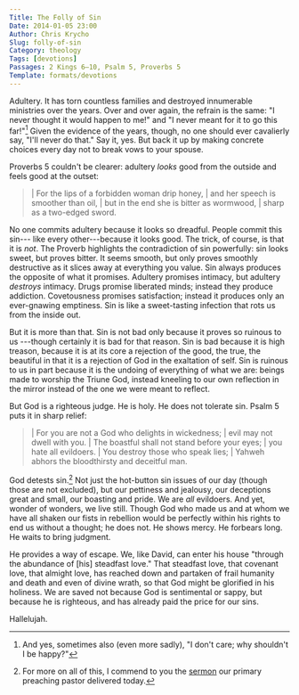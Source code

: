 ```yaml
---
Title: The Folly of Sin
Date: 2014-01-05 23:00
Author: Chris Krycho
Slug: folly-of-sin
Category: theology
Tags: [devotions]
Passages: 2 Kings 6–10, Psalm 5, Proverbs 5
Template: formats/devotions
---
```


Adultery. It has torn countless families and destroyed innumerable ministries
over the years. Over and over again, the refrain is the same: "I never thought
it would happen to me!" and "I never meant for it to go this far!"[^adultery-1]
Given the evidence of the years, though, no one should ever cavalierly say,
"I'll never do that." Say it, yes. But back it up by making concrete choices
every day not to break vows to your spouse.

Proverbs 5 couldn't be clearer: adultery *looks* good from the outside and feels
good at the outset:

> | For the lips of a forbidden woman drip honey,
> |     and her speech is smoother than oil,
> | but in the end she is bitter as wormwood,
> |     sharp as a two-edged sword.

No one commits adultery because it looks so dreadful. People commit this sin---
like every other---because it looks good. The trick, of course, is that it is
*not*. The Proverb highlights the contradiction of sin powerfully: sin looks
sweet, but proves bitter. It seems smooth, but only proves smoothly destructive
as it slices away at everything you value. Sin always produces the opposite of
what it promises. Adultery promises intimacy, but adultery *destroys* intimacy.
Drugs promise liberated minds; instead they produce addiction. Covetousness
promises satisfaction; instead it produces only an ever-gnawing emptiness. Sin
is like a sweet-tasting infection that rots us from the inside out.

But it is more than that. Sin is not bad only because it proves so ruinous to us
---though certainly it is bad for that reason. Sin is bad because it is high
treason, because it is at its core a rejection of the good, the true, the
beautiful in that it is a rejection of God in the exaltation of self. Sin is
ruinous to us in part because it is the undoing of everything of what we are:
beings made to worship the Triune God, instead kneeling to our own reflection in
the mirror instead of the one we were meant to reflect.

But God is a righteous judge. He is holy. He does not tolerate sin. Psalm 5 puts
it in sharp relief:

> | For you are not a God who delights in wickedness;
> |     evil may not dwell with you.
> | The boastful shall not stand before your eyes;
> |     you hate all evildoers.
> | You destroy those who speak lies;
> |     Yahweh abhors the bloodthirsty and deceitful man.

God detests sin.[^sin-sermon] Not just the hot-button sin issues of our day
(though those are not excluded), but our pettiness and jealousy, our deceptions
great and small, our boasting and pride. We are *all* evildoers. And yet, wonder
of wonders, we live still. Though God who made us and at whom we have all shaken
our fists in rebellion would be perfectly within his rights to end us without a
thought; he does not. He shows mercy. He forbears long. He waits to bring
judgment.

He provides a way of escape. We, like David, can enter his house "through the
abundance of [his] steadfast love." That steadfast love, that covenant love,
that almight love, has reached down and partaken of frail humanity and death and
even of divine wrath, so that God might be glorified in his holiness. We are
saved not because God is sentimental or sappy, but because he is righteous, and
has already paid the price for our sins.

Hallelujah.

[^adultery-1]: And yes, sometimes also (even more sadly), "I don't care; why
    shouldn't I be happy?"

[^sin-sermon]: For more on all of this, I commend to you the [sermon][sermon]
    our primary preaching pastor delivered today.

[sermon]: http://www.sermonaudio.com/sermoninfo.asp?sermonID=15141146471
